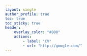 ```yaml
---
layout: single
author_profile: true
toc: true
toc_sticky: true
header:
    overlay_color: "#888"
    actions:
        - label: "CV"
        - url: "http://google.com/"
---
```


